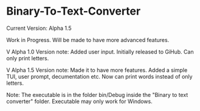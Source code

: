 # Binary-To-Text-Converter

Current Version: Alpha 1.5

Work in Progress. Will be made to have more advanced features.

V Alpha 1.0    Version note: Added user input. Initially released to GiHub. Can only print letters.

V Alpha 1.5    Version note: Made it to have more features. Added a simple TUI, user prompt, decumentation etc. Now can print words instead of only letters.

Note: The executable is in the folder bin/Debug inside the "Binary to text converter" folder. Executable may only work for Windows.
